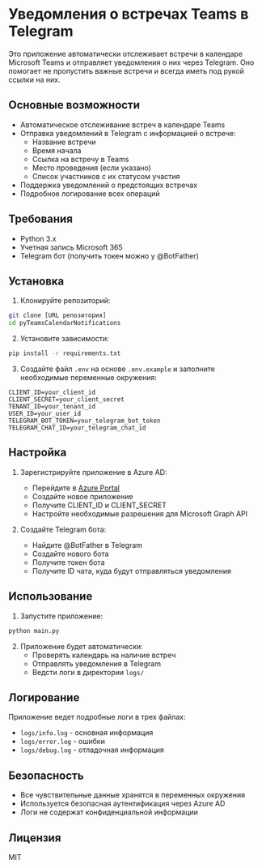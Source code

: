 # Уведомления о встречах Teams в Telegram

Это приложение автоматически отслеживает встречи в календаре Microsoft Teams и отправляет уведомления о них через Telegram. Оно помогает не пропустить важные встречи и всегда иметь под рукой ссылки на них.

## Основные возможности

- Автоматическое отслеживание встреч в календаре Teams
- Отправка уведомлений в Telegram с информацией о встрече:
  - Название встречи
  - Время начала
  - Ссылка на встречу в Teams
  - Место проведения (если указано)
  - Список участников с их статусом участия
- Поддержка уведомлений о предстоящих встречах
- Подробное логирование всех операций

## Требования

- Python 3.x
- Учетная запись Microsoft 365
- Telegram бот (получить токен можно у @BotFather)

## Установка

1. Клонируйте репозиторий:
```bash
git clone [URL репозитория]
cd pyTeamsCalendarNotifications
```

2. Установите зависимости:
```bash
pip install -r requirements.txt
```

3. Создайте файл `.env` на основе `.env.example` и заполните необходимые переменные окружения:
```
CLIENT_ID=your_client_id
CLIENT_SECRET=your_client_secret
TENANT_ID=your_tenant_id
USER_ID=your_user_id
TELEGRAM_BOT_TOKEN=your_telegram_bot_token
TELEGRAM_CHAT_ID=your_telegram_chat_id
```

## Настройка

1. Зарегистрируйте приложение в Azure AD:
   - Перейдите в [Azure Portal](https://portal.azure.com)
   - Создайте новое приложение
   - Получите CLIENT_ID и CLIENT_SECRET
   - Настройте необходимые разрешения для Microsoft Graph API

2. Создайте Telegram бота:
   - Найдите @BotFather в Telegram
   - Создайте нового бота
   - Получите токен бота
   - Получите ID чата, куда будут отправляться уведомления

## Использование

1. Запустите приложение:
```bash
python main.py
```

2. Приложение будет автоматически:
   - Проверять календарь на наличие встреч
   - Отправлять уведомления в Telegram
   - Ведсти логи в директории `logs/`

## Логирование

Приложение ведет подробные логи в трех файлах:
- `logs/info.log` - основная информация
- `logs/error.log` - ошибки
- `logs/debug.log` - отладочная информация

## Безопасность

- Все чувствительные данные хранятся в переменных окружения
- Используется безопасная аутентификация через Azure AD
- Логи не содержат конфиденциальной информации

## Лицензия

MIT
